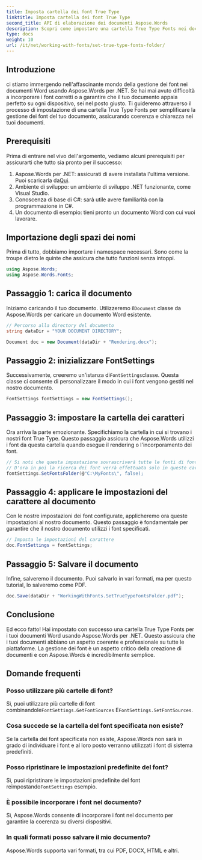```yaml
---
title: Imposta cartella dei font True Type
linktitle: Imposta cartella dei font True Type
second_title: API di elaborazione dei documenti Aspose.Words
description: Scopri come impostare una cartella True Type Fonts nei documenti Word usando Aspose.Words per .NET. Segui la nostra guida dettagliata, passo dopo passo, per garantire una gestione coerente dei font.
type: docs
weight: 10
url: /it/net/working-with-fonts/set-true-type-fonts-folder/
---
```

## Introduzione

ci stiamo immergendo nell'affascinante mondo della gestione dei font nei documenti Word usando Aspose.Words per .NET. Se hai mai avuto difficoltà a incorporare i font corretti o a garantire che il tuo documento appaia perfetto su ogni dispositivo, sei nel posto giusto. Ti guideremo attraverso il processo di impostazione di una cartella True Type Fonts per semplificare la gestione dei font del tuo documento, assicurando coerenza e chiarezza nei tuoi documenti.

## Prerequisiti

Prima di entrare nel vivo dell'argomento, vediamo alcuni prerequisiti per assicurarti che tutto sia pronto per il successo:

1.  Aspose.Words per .NET: assicurati di avere installata l'ultima versione. Puoi scaricarla da[Qui](https://releases.aspose.com/words/net/).
2. Ambiente di sviluppo: un ambiente di sviluppo .NET funzionante, come Visual Studio.
3. Conoscenza di base di C#: sarà utile avere familiarità con la programmazione in C#.
4. Un documento di esempio: tieni pronto un documento Word con cui vuoi lavorare.

## Importazione degli spazi dei nomi

Prima di tutto, dobbiamo importare i namespace necessari. Sono come la troupe dietro le quinte che assicura che tutto funzioni senza intoppi.

```csharp
using Aspose.Words;
using Aspose.Words.Fonts;
```

## Passaggio 1: carica il documento

 Iniziamo caricando il tuo documento. Utilizzeremo il`Document` classe da Aspose.Words per caricare un documento Word esistente.

```csharp
// Percorso alla directory del documento
string dataDir = "YOUR DOCUMENT DIRECTORY";

Document doc = new Document(dataDir + "Rendering.docx");
```

## Passaggio 2: inizializzare FontSettings

 Successivamente, creeremo un'istanza di`FontSettings`classe. Questa classe ci consente di personalizzare il modo in cui i font vengono gestiti nel nostro documento.

```csharp
FontSettings fontSettings = new FontSettings();
```

## Passaggio 3: impostare la cartella dei caratteri

Ora arriva la parte emozionante. Specifichiamo la cartella in cui si trovano i nostri font True Type. Questo passaggio assicura che Aspose.Words utilizzi i font da questa cartella quando esegue il rendering o l'incorporamento dei font.

```csharp
// Si noti che questa impostazione sovrascriverà tutte le fonti di font predefinite ricercate per impostazione predefinita.
// D'ora in poi la ricerca dei font verrà effettuata solo in queste cartelle durante il rendering o l'incorporamento dei font.
fontSettings.SetFontsFolder(@"C:\MyFonts\", false);
```

## Passaggio 4: applicare le impostazioni del carattere al documento

Con le nostre impostazioni dei font configurate, applicheremo ora queste impostazioni al nostro documento. Questo passaggio è fondamentale per garantire che il nostro documento utilizzi i font specificati.

```csharp
// Imposta le impostazioni del carattere
doc.FontSettings = fontSettings;
```

## Passaggio 5: Salvare il documento

Infine, salveremo il documento. Puoi salvarlo in vari formati, ma per questo tutorial, lo salveremo come PDF.

```csharp
doc.Save(dataDir + "WorkingWithFonts.SetTrueTypeFontsFolder.pdf");
```

## Conclusione

Ed ecco fatto! Hai impostato con successo una cartella True Type Fonts per i tuoi documenti Word usando Aspose.Words per .NET. Questo assicura che i tuoi documenti abbiano un aspetto coerente e professionale su tutte le piattaforme. La gestione dei font è un aspetto critico della creazione di documenti e con Aspose.Words è incredibilmente semplice.

## Domande frequenti

### Posso utilizzare più cartelle di font?
 Sì, puoi utilizzare più cartelle di font combinandole`FontSettings.GetFontSources` E`FontSettings.SetFontSources`.

### Cosa succede se la cartella del font specificata non esiste?
Se la cartella dei font specificata non esiste, Aspose.Words non sarà in grado di individuare i font e al loro posto verranno utilizzati i font di sistema predefiniti.

### Posso ripristinare le impostazioni predefinite del font?
 Sì, puoi ripristinare le impostazioni predefinite del font reimpostando`FontSettings` esempio.

### È possibile incorporare i font nel documento?
Sì, Aspose.Words consente di incorporare i font nel documento per garantire la coerenza su diversi dispositivi.

### In quali formati posso salvare il mio documento?
Aspose.Words supporta vari formati, tra cui PDF, DOCX, HTML e altri.